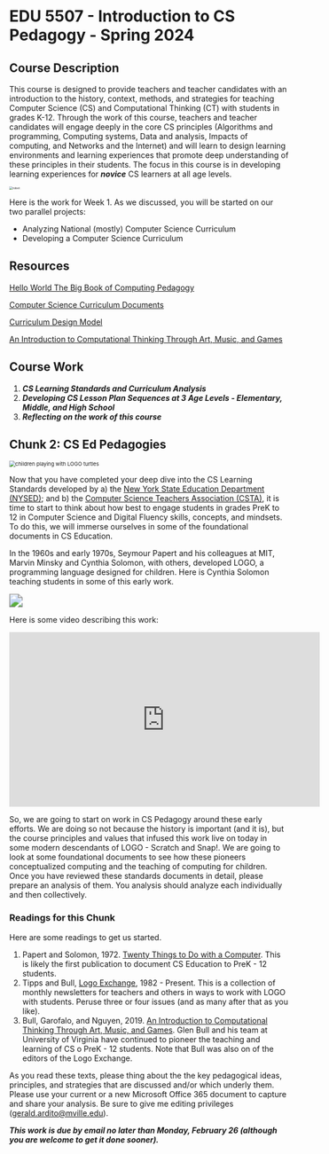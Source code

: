 # EDU 5507 - Introduction to CS Pedagogy - Spring 2024


## Course Description
This course is designed to provide teachers and teacher candidates with an introduction to the history, context, methods, and strategies for teaching Computer Science (CS) and Computational Thinking (CT) with students in grades K-12. Through the work of this course, teachers and teacher candidates will engage deeply in the core CS principles (Algorithms and programming, Computing systems, Data and analysis, Impacts of computing, and Networks and the Internet) and will learn to design learning environments and learning experiences that promote deep understanding of these principles in their students. The focus in this course is in developing learning experiences for ***novice*** CS learners at all age levels.

<img src="https://images.unsplash.com/photo-1680731253572-92052349dd21?q=80&w=1887&auto=format&fit=crop&ixlib=rb-4.0.3&ixid=M3wxMjA3fDB8MHxwaG90by1wYWdlfHx8fGVufDB8fHx8fA%3D%3D" alt="robot" style="zoom:37%;" />

Here is the work for Week 1. As we discussed, you will be started on our two parallel projects:
* Analyzing National (mostly) Computer Science Curriculum
* Developing a Computer Science Curriculum

## Resources 

[Hello World The Big Book of Computing Pedagogy](https://www.raspberrypi.org/hello-world/issues/the-big-book-of-computing-pedagogy)

[Computer Science Curriculum Documents](https://github.com/drardito/CS_Ed_Pedagogy_Summer_2022/blob/main/National%20Computer%20ScienceTechnology%20Curricula.md)

[Curriculum Design Model](https://cmapscloud.ihmc.us/viewer/cmap/1Y74YZQ2D-2BHBYL0-455)

[An Introduction to Computational Thinking Through Art, Music, and Games](https://github.com/drardito/CS_Ed_Pedagogy_Spring_2024/blob/main/Readings/Bull%20Intro%20to%20CT%20via%20Art%20Music.pdf)

## Course Work 
1. ***CS Learning Standards and Curriculum Analysis***
2. ***Developing CS Lesson Plan Sequences at 3 Age Levels - Elementary, Middle, and High School***
3. ***Reflecting on the work of this course***

## Chunk 2: CS Ed Pedagogies

<img src="https://runestone.academy/ns/books/published/welcomecs/_images/mindstorms_turtle.jpg" alt="children playing with LOGO turtles" style="zoom:67%;" />



Now that you have completed your deep dive into the CS Learning Standards developed by a)  the [New York State Education Department (NYSED)](https://www.nysed.gov/curriculum-instruction/computer-science-and-digital-fluency-learning-standards);  and b) the [Computer Science Teachers Association (CSTA)](https://csteachers.org/k12standards/interactive/), it is time to start to think about how best to engage students in grades PreK to 12 in Computer Science and Digital Fluency skills, concepts, and mindsets. To do this, we will immerse ourselves in some of the foundational documents in CS Education.

In the 1960s and early 1970s, Seymour Papert and his colleagues at MIT, Marvin Minsky and Cynthia Solomon, with others, developed LOGO, a programming language designed for children. Here is Cynthia Solomon teaching students in some of this early work.

<img src="https://logothings.github.io/logothings/images/grade1.71.jpg" style="zoom:150%;" />



Here is some video describing this work:

<iframe width="560" height="315" src="https://www.youtube.com/embed/bOf4EMN6-XA?si=BLfWKZjy446hQv0b" title="YouTube video player" frameborder="0" allow="accelerometer; autoplay; clipboard-write; encrypted-media; gyroscope; picture-in-picture; web-share" allowfullscreen></iframe>

So, we are going to start on work in CS Pedagogy around these early efforts. We are doing so not because the history is important (and it is), but the course principles and values that infused this work live on today in some modern descendants of LOGO - Scratch and Snap!. We are going to look at some foundational documents to see how these pioneers conceptualized computing and the teaching of computing for children. Once you have reviewed these standards documents in detail, please prepare an analysis of them. You analysis should analyze each individually and then collectively.

### Readings for this Chunk
Here are some readings to get us started.
1. Papert and Solomon, 1972.  [Twenty Things to Do with a Computer](https://manhattanville-my.sharepoint.com/:b:/g/personal/gerald_ardito_mville_edu/EXb97vAChJNFled2QRt-x_sBCZJG--O6QCm_Ef3WZFgTGg?e=O6ql86). This is likely the first publication to document CS Education to PreK - 12 students.
2. Tipps and Bull, [Logo Exchange](https://el.media.mit.edu/logo-foundation/resources/nlx/index.html), 1982 - Present. This is a collection of monthly newsletters for teachers and others in ways to work with LOGO with students. Peruse three or four issues (and as many after that as you like). 
3. Bull, Garofalo, and Nguyen, 2019. [An Introduction to Computational Thinking Through Art, Music, and Games](https://manhattanville-my.sharepoint.com/:b:/g/personal/gerald_ardito_mville_edu/ERq0S2waOU9IlOv3jjUV224BFLlOXJ66qVc_z8qNnKafRg?e=HNc7Jg). Glen Bull and his team at University of Virginia have continued to pioneer the teaching and learning of CS o PreK - 12 students. Note that Bull was also on of the editors of the Logo Exchange.


As you read these texts, please thing about the the key pedagogical ideas, principles, and strategies that are discussed and/or which underly them. Please use your current or a new Microsoft Office 365 document to capture and share your analysis. Be sure to give me editing privileges (gerald.ardito@mville.edu).

***This work is due by email no later than Monday, February 26 (although you are welcome to get it done sooner).***



